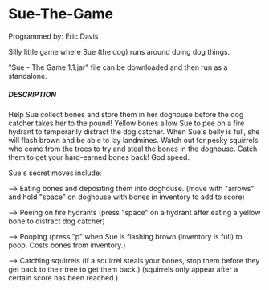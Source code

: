 # Sue-The-Game
Programmed by: Eric Davis

Silly little game where Sue (the dog) runs around doing dog things.

"Sue - The Game 1.1.jar" file can be downloaded and then run as a standalone.


##### DESCRIPTION #####

Help Sue collect bones and store them in her doghouse before the dog catcher takes her to the pound!
Yellow bones allow Sue to pee on a fire hydrant to temporarily distract the dog catcher. When Sue's
belly is full, she will flash brown and be able to lay landmines. Watch out for pesky squirrels who
come from the trees to try and steal the bones in the doghouse. Catch them to get your hard-earned 
bones back! God speed.

Sue's secret moves include:

--> Eating bones and depositing them into doghouse. 
    (move with "arrows" and hold "space" on doghouse with bones in inventory to add to score)

--> Peeing on fire hydrants
    (press "space" on a hydrant after eating a yellow bone to distract dog catcher)

--> Pooping
    (press "p" when Sue is flashing brown (inventory is full) to poop. Costs bones from inventory.)

--> Catching squirrels
    (if a squirrel steals your bones, stop them before they get back to their tree to get them back.)
    (squirrels only appear after a certain score has been reached.)


